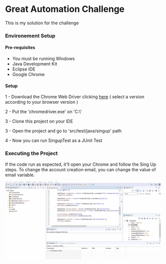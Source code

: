 # Great Automation Challenge

This is my solution for the challenge

### Environement Setup

#### Pre-requisites

- You must be running Windows
- Java Development Kit
- Eclipse IDE
- Google Chrome 


#### Setup

1 - Download the Chrome Web Driver clicking [here](https://chromedriver.chromium.org/downloads) (
select a version according to your browser version )

2 - Put the 'chromedriver.exe' on 'C:\\'

3 - Clone this project on your IDE

3 - Open the project and go to 'src/test/java/singup' path

4 - Now you can run SingupTest as a JUnit Test

### Executing the Project

If the code run as expected, it'll open your Chrome and follow the Sing Up steps. To change the account creation email, you can change the value of email variable.

![Executing](/executing.gif)